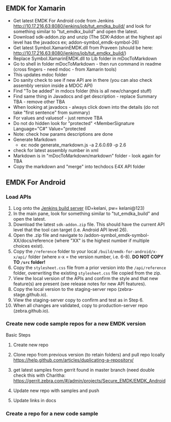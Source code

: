 
## EMDK for Xamarin

* Get latest EMDK For Android code from Jenkins  http://10.17.216.63:8080/jenkins/job/tut_emdka_build/ and look for something similar to "tut_emdkx_build" and open the latest. 
* Download sdk-addon.zip  and unzip (The SDK-Addon at the highest api level has the javadocs ex; addon-symbol_emdk-symbol-26)
* Get latest Symbol.XamarinEMDK.dll from Praveen (should be here: http://10.17.216.63:8080/jenkins/job/tut_emdkx_build/)
* Replace Symbol.XamarinEMDK.dll to Lib folder in mDocToMarkdown
* Go to shell in folder mDocToMarkdown - then run command in readme (cross fingers - need mdoc - from Xamarin tools)
* This updates mdoc folder
* Do sanity check to see if new API are in there (you can also check assembly version inside a MDOC API)
* Find "To be added" in mdocs folder (this is all new/changed stuff)
* Find same thing in Javadocs and get description - replace Summary TBA - remove other TBA
* When looking at javadocs - always click down into the details (do not take "first sentence" from summary)
* For values and valuesof - just remove TBA
* Do not do hidden look for "protected" <MemberSignature Language="C#" Value="protected
* Note: check how params descriptions are done
* Generate Markdown
	* ex: node generate_markdown.js -a 2.6.0.69 -p 2.6 
* check for latest assembly number in xml
* Markdown is in "mDocToMarkdown/markdown" folder - look again for TBA
* Copy the markdown and "merge" into techdocs E4X API folder

## EMDK For Android

### Load APIs
1. Log onto the [Jenkins build server](http://10.17.216.63:8080/jenkins/) (ID=kelani, pw= kelani@123) 
2. In the main pane, look for something similar to "tut_emdka_build" and open the latest.
3. Download the latest `sdk-addon.zip` file. This should have the current API level that the tool can target (i.e. Android API level 26). 
4. Open the .zip file and navigate to /addon-symbol_emdk-symbol-XX/docs/reference (where "XX" is the highest number if multiple choices exist). 
5. Copy the `/reference` folder to your local `/build/emdk-for-android/x-x/api/` folder (where x-x = the version number, i.e. 6-8). **DO NOT COPY TO `/src` folder!** 
6. Copy the `stylesheet.css` file from a prior version into the `/api/reference` folder, overwriting the existing `stylesheet.css` file copied from the zip. 
7. View the local version of the APIs and confirm the style and that new feature(s) are present (see release notes for new API features).
8. Copy the local version to the staging-server repo (zebra-stage.github.io).
9. View the staging-server copy to confirm and test as in Step 6.
10. When all changes are validated, copy to production-server repo (zebra.github.io).

### Create new code sample repos for a new EMDK version
Basic Steps
1) Create new repo
2) Clone repo from previous version (to retain folders) and pull repo lcoally https://help.github.com/articles/duplicating-a-repository/

3) get latest samples from gerrit  found in master branch (need double check this with Charitha:
https://gerrit.zebra.com/#/admin/projects/Secure_EMDK/EMDK_Android

4) Update new repo with samples and push

5) Update links in docs


### Create a repo for a new code sample




